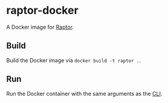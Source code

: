 # raptor-docker
A Docker image for [Raptor](http://librdf.org/raptor/).

## Build
Build the Docker image via `docker build -t raptor .`.

## Run
Run the Docker container with the same arguments as the [CLI](http://librdf.org/raptor/rapper.html).
